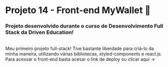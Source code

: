 # Projeto 14 - Front-end MyWallet 💸
<h3> Projeto desenvolvido durante o curso de Desenvolvimento Full Stack da Driven Education! </h3>
<br>
Meu primeiro projeto full-stack! Tive bastante liberdade para criá-lo da minha maneira, utilizando várias bibliotecas, styled-components e react.js. Para acessar o front-end basta acesar o link de deploy ou clicar aqui -> <a></a>
<br>
